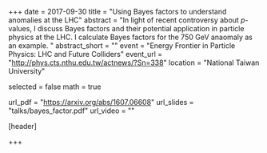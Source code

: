 +++
date = 2017-09-30
title = "Using Bayes factors to understand anomalies at the LHC"
abstract = "In light of recent controversy about $p$-values, I discuss Bayes factors and their potential application in particle physics at the LHC. I calculate Bayes factors for the 750 GeV anaomaly as an example. "
abstract_short = ""
event = "Energy Frontier in Particle Physics: LHC and Future Colliders"
event_url = "http://phys.cts.nthu.edu.tw/actnews/?Sn=338"
location = "National Taiwan University"

selected = false
math = true

url_pdf = "https://arxiv.org/abs/1607.06608"
url_slides = "talks/bayes_factor.pdf"
url_video = ""

[header]

+++
